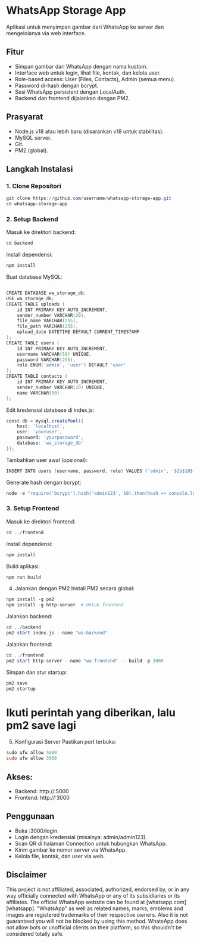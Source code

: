 # WhatsApp Storage App

Aplikasi untuk menyimpan gambar dari WhatsApp ke server dan mengelolanya via web interface.

## Fitur
- Simpan gambar dari WhatsApp dengan nama kustom.
- Interface web untuk login, lihat file, kontak, dan kelola user.
- Role-based access: User (Files, Contacts), Admin (semua menu).
- Password di-hash dengan bcrypt.
- Sesi WhatsApp persistent dengan LocalAuth.
- Backend dan frontend dijalankan dengan PM2.

## Prasyarat
- Node.js v18 atau lebih baru (disarankan v18 untuk stabilitas).
- MySQL server.
- Git.
- PM2 (global).

## Langkah Instalasi

### 1. Clone Repositori
```powershell
git clone https://github.com/username/whatsapp-storage-app.git
cd whatsapp-storage-app
```
### 2. Setup Backend

Masuk ke direktori backend:
```powershell
cd backend
```
Install dependensi:
```powershell
npm install
```
Buat database MySQL:
```powershell

CREATE DATABASE wa_storage_db;
USE wa_storage_db;
CREATE TABLE uploads (
    id INT PRIMARY KEY AUTO_INCREMENT,
    sender_number VARCHAR(20),
    file_name VARCHAR(255),
    file_path VARCHAR(255),
    upload_date DATETIME DEFAULT CURRENT_TIMESTAMP
);
CREATE TABLE users (
    id INT PRIMARY KEY AUTO_INCREMENT,
    username VARCHAR(50) UNIQUE,
    password VARCHAR(255),
    role ENUM('admin', 'user') DEFAULT 'user'
);
CREATE TABLE contacts (
    id INT PRIMARY KEY AUTO_INCREMENT,
    sender_number VARCHAR(20) UNIQUE,
    name VARCHAR(50)
);

```
Edit kredensial database di index.js:
```powershell
const db = mysql.createPool({
    host: 'localhost',
    user: 'youruser',
    password: 'yourpassword',
    database: 'wa_storage_db'
});
```
Tambahkan user awal (opsional):
```powershell
INSERT INTO users (username, password, role) VALUES ('admin', '$2b$10$[hash]', 'admin');
```
Generate hash dengan bcrypt:
```powershell
node -e "require('bcrypt').hash('admin123', 10).then(hash => console.log(hash))"
```

### 3. Setup Frontend

Masuk ke direktori frontend:
```powershell
cd ../frontend
```
Install dependensi:
```powershell
npm install
```
Build aplikasi:
```powershell
npm run build
```
4. Jalankan dengan PM2
Install PM2 secara global:
```powershell
npm install -g pm2
npm install -g http-server  # Untuk frontend
```
Jalankan backend:
```powershell
cd ../backend
pm2 start index.js --name "wa-backend"
```
Jalankan frontend:
```powershell
cd ../frontend
pm2 start http-server --name "wa-frontend" -- build -p 3000
```
Simpan dan atur startup:
```powershell
pm2 save
pm2 startup
```

# Ikuti perintah yang diberikan, lalu pm2 save lagi

5. Konfigurasi Server
Pastikan port terbuka:
```powershell
sudo ufw allow 5000
sudo ufw allow 3000
```

## Akses:

- Backend: http://<server-ip>:5000
- Frontend: http://<server-ip>:3000

## Penggunaan

- Buka <server-ip>:3000/login.
- Login dengan kredensial (misalnya: admin/admin123).
- Scan QR di halaman Connection untuk hubungkan WhatsApp.
- Kirim gambar ke nomor server via WhatsApp.
- Kelola file, kontak, dan user via web.

## Disclaimer

This project is not affiliated, associated, authorized, endorsed by, or in any way officially connected with WhatsApp or any of its subsidiaries or its affiliates. The official WhatsApp website can be found at [whatsapp.com][whatsapp]. "WhatsApp" as well as related names, marks, emblems and images are registered trademarks of their respective owners. Also it is not guaranteed you will not be blocked by using this method. WhatsApp does not allow bots or unofficial clients on their platform, so this shouldn't be considered totally safe.